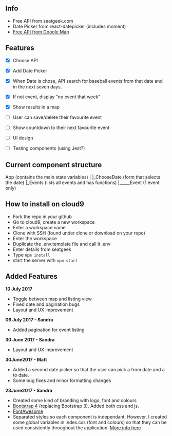 ## Info

- Free API from seatgeek.com
- Date Picker from react-datepicker (includes moment)
- [Free API from Google Map](https://developers.google.com/maps/)

## Features

- [x] Choose API
- [x] Add Date Picker
- [x] When Date is chose, API search for baseball events from that date and in the next seven days.
- [x] If not event, display "no event that week"
- [x] Show results in a map
- [ ] User can save/delete their favourite event
- [ ] Show countdown to their next favourite event
- [ ] UI design
- [ ] Testing components (using Jest?)


## Current component structure
App (contains the main state variables)
|
|_ChooseDate (form that selects the date)
|_Events (lists all events and has functions)
|_____Event (1 event only)

## How to install on cloud9
- Fork the repo in your github
- Go to cloud9, create a new workspace
- Enter a workspace name
- Clone with SSH (found under clone or download on your repo)
- Enter the workspace
- Duplicate the .env.template file and call it .env
- Enter details from seatgeek
- Type `npm install`
- start the server with `npm start`


## Added Features

**10 July 2017**
- Toggle between map and listing view
- Fixed date and pagination bugs
- Layout and UX improvement

**06 July 2017 - Sandra**
- Added pagination for event listing

**30 June 2017 - Sandra**
- Layout and UX improvement

**30June2017 - Matt**
- Added a second date picker so that the user can pick a from date and a to date.
- Some bug fixes and minor formatting changes

**23June2017 - Sandra**
- Created some kind of branding with logo, font and colours
- [Bootstrap 4](https://v4-alpha.getbootstrap.com/) (replacing Bootstrap 3). Added both css and js.
- [FontAwesome](http://fontawesome.io/)
- Separated styles so each component is independant. However, I created some global variables in index.css (font and colours) so that they can be used consistently throughout the application. [More info here](https://medium.com/@pioul/modular-css-with-react-61638ae9ea3e#cc90)
